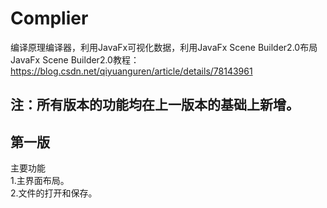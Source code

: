 # Complier<br>
  编译原理编译器，利用JavaFx可视化数据，利用JavaFx Scene Builder2.0布局<br>
  JavaFx Scene Builder2.0教程：https://blog.csdn.net/qiyuanguren/article/details/78143961<br>
## 注：所有版本的功能均在上一版本的基础上新增。
## 第一版<br>
主要功能<br>
  1.主界面布局。<br>
  2.文件的打开和保存。<br>
